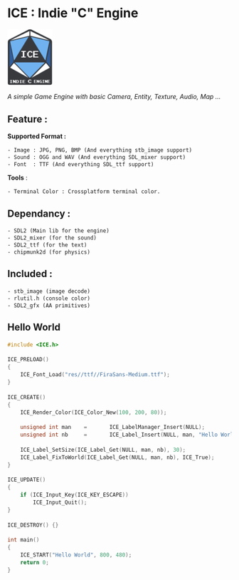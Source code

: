 
# ICE : Indie "C" Engine
<img alt="ICE Logo" src="TestProject/HelloWidows/res/img/ice_logo.png" width=20% height=20%> 

_A simple Game Engine with basic Camera, Entity, Texture, Audio, Map ..._
	
## Feature :

**Supported Format :** 

	- Image : JPG, PNG, BMP (And everything stb_image support)
	- Sound : OGG and WAV (And everything SDL_mixer support)
	- Font  : TTF (And everything SDL_ttf support)

**Tools** :

	- Terminal Color : Crossplatform terminal color.

## Dependancy : 

	- SDL2 (Main lib for the engine)  
	- SDL2_mixer (for the sound)   
	- SDL2_ttf (for the text)   
	- chipmunk2d (for physics)

## Included : 

	- stb_image (image decode)
	- rlutil.h (console color)
	- SDL2_gfx (AA primitives)

## Hello World

```c
#include <ICE.h>

ICE_PRELOAD()
{
	ICE_Font_Load("res//ttf//FiraSans-Medium.ttf");
}

ICE_CREATE()
{
	ICE_Render_Color(ICE_Color_New(100, 200, 80));

	unsigned int man	=		ICE_LabelManager_Insert(NULL);
	unsigned int nb		=		ICE_Label_Insert(NULL, man, "Hello World", ICE_Vect_New(0, 0));

	ICE_Label_SetSize(ICE_Label_Get(NULL, man, nb), 30);
	ICE_Label_FixToWorld(ICE_Label_Get(NULL, man, nb), ICE_True);
}

ICE_UPDATE()
{
	if (ICE_Input_Key(ICE_KEY_ESCAPE))
		ICE_Input_Quit();
}

ICE_DESTROY() {}

int main()
{
	ICE_START("Hello World", 800, 480);
	return 0;
}
```